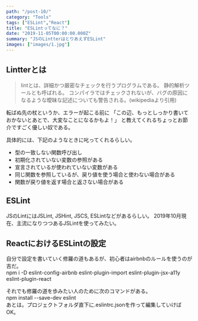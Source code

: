 ```yaml
---
path: "/post-10/"
category: "Tools"
tags: ["ESLint","React"]
title: "ESLintってなに？"
date: "2019-11-05T00:00:00.000Z"
summary: "JSのLintterはとりあえずESLint"
images: ["images/1.jpg"]
---
```


## Lintterとは

>lintとは、詳細かつ厳密なチェックを行うプログラムである。 静的解析ツールとも呼ばれる。 コンパイラではチェックされないが、バグの原因になるような曖昧な記述についても警告される。(wikipediaより引用)

転ばぬ先の杖というか、エラーが起こる前に
「この辺、もっとしっかり書いておかないとあとで、大変なことになるかもよ！」
と教えてくれるちょっとお節介ですごく優しい奴である。

具体的には、下記のようなときに叱ってくれるらしい。

- 型の一致しない関数呼び出し
- 初期化されていない変数の参照がある
- 宣言されているが使われていない変数がある
- 同じ関数を参照しているが、戻り値を使う場合と使わない場合がある
- 関数が戻り値を返す場合と返さない場合がある

## ESLint

JSのLintにはJSLint, JSHint, JSCS, ESLintなどがあるらしい。
2019年10月現在、主流になりつつあるJSLintを使ってみたい。

## ReactにおけるESLintの設定

自分で設定を書いていく修羅の道もあるが、初心者はairbnbのルールを使うのが吉だ。  
npm i -D eslint-config-airbnb eslint-plugin-import eslint-plugin-jsx-a11y eslint-plugin-react

それでも修羅の道を歩みたい人のために次のコマンドがある。  
npm install --save-dev eslint  
あとは。プロジェクトフォルダ直下に.eslintrc.jsonを作って編集していけばOK。
